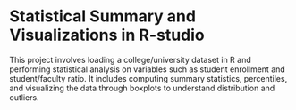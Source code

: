# Statistical Summary and Visualizations in R-studio
This project involves loading a college/university dataset in R and performing statistical analysis on variables such as student enrollment and student/faculty ratio. It includes computing summary statistics, percentiles, and visualizing the data through boxplots to understand distribution and outliers.



